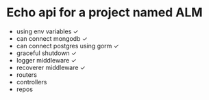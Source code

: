 # Echo api for a project named ALM

- using env variables &#10003;
- can connect mongodb &#10003;
- can connect postgres using gorm &#10003;
- graceful shutdown &#10003;
- logger middleware &#10003;
- recoverer middleware &#10003;
- routers
- controllers
- repos
